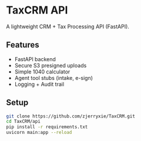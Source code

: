 # TaxCRM API

A lightweight CRM + Tax Processing API (FastAPI).

## Features
- FastAPI backend
- Secure S3 presigned uploads
- Simple 1040 calculator
- Agent tool stubs (intake, e-sign)
- Logging + Audit trail

## Setup
```bash
git clone https://github.com/zjerryxie/TaxCRM.git
cd TaxCRM/api
pip install -r requirements.txt
uvicorn main:app --reload
